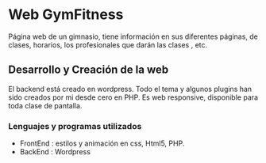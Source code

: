 # Web GymFitness
Página web de un gimnasio, tiene información en sus diferentes páginas, de clases,
horarios, los profesionales que darán las clases , etc.

## Desarrollo y Creación de la web
El backend está creado en wordpress.
Todo el tema y algunos plugins han sido creados por mi desde cero en PHP.
Es web responsive, disponible para toda clase de pantalla.

### Lenguajes y programas utilizados
* FrontEnd : estilos y animación en  css, Html5, PHP.
* BackEnd : Wordpress